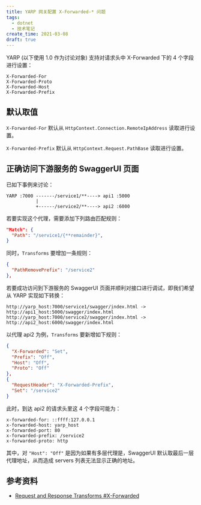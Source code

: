 ```yaml
---
title: YARP 网关配置 X-Forwarded-* 问题
tags:
  - dotnet
  - 技术笔记
create_time: 2021-03-08
draft: true
---
```


YARP (以下使用 1.0 作为讨论对象) 支持对请求头中 X-Forwarded 下的 4 个字段进行设置：

```
X-Forwarded-For
X-Forwarded-Proto
X-Forwarded-Host
X-Forwarded-Prefix
```

## 默认取值

`X-Forwarded-For` 默认从 `HttpContext.Connection.RemoteIpAddress` 读取进行设置。

`X-Forwarded-Prefix` 默认从 `HttpContext.Request.PathBase` 读取进行设置。



## 正确访问下游服务的 SwaggerUI 页面

已如下事例来讨论：

```
YARP :7000 -------/service1/**----> api1 :5000
           |
           +------/service2/**----> api2 :6000

```

若要实现这个代理，需要添加下列路由匹配规则：

```json
"Match": {
  "Path": "/service1/{**remainder}",
}
```

同时，`Transforms` 要增加一条规则：
```json
{
  "PathRemovePrefix": "/service2"
},
```


若要成功访问到下游服务的 SwaggerUI 页面并顺利对接口进行调试，即我们希望从 YARP 实现如下转换：
```
http://yarp_host:7000/service1/swagger/index.html -> http://api1_host:5000/swagger/index.html
http://yarp_host:7000/service2/swagger/index.html -> http://api2_host:6000/swagger/index.html
```


以代理 api2 为例，`Transforms` 要新增如下规则：

```json
{
  "X-Forwarded": "Set",
  "Prefix": "Off",
  "Host": "Off",
  "Proto": "Off"
},
{
  "RequestHeader": "X-Forwarded-Prefix",
  "Set": "/service2"
}
```

此时，到达 api2 的请求头里这 4 个字段可能为：

```
x-forwarded-for: ::ffff:127.0.0.1
x-forwarded-host: yarp_host
x-forwarded-port: 80
x-forwarded-prefix: /service2
x-forwarded-proto: http
```

其中，对 `"Host": "Off"` 是因为如果有多层代理是，SwaggerUI 默认取最后一层代理地址，从而造成 servers 列表无法显示正确的地址。



## 参考资料

- [Request and Response Transforms #X-Forwarded](https://microsoft.github.io/reverse-proxy/articles/transforms.html#x-forwarded)